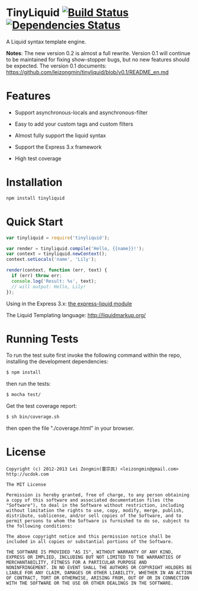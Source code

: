 TinyLiquid [![Build Status](https://secure.travis-ci.org/leizongmin/tinyliquid.png?branch=master)](http://travis-ci.org/leizongmin/tinyliquid) [![Dependencies Status](https://david-dm.org/leizongmin/tinyliquid.png)](http://david-dm.org/leizongmin/tinyliquid)
==============

A Liquid syntax template engine. 

__Notes__: The new version 0.2 is almost a full rewrite. Version 0.1 will continue to be maintained for fixing show-stopper bugs, but no new features should be expected.
The version 0.1 documents: https://github.com/leizongmin/tinyliquid/blob/v0.1/README_en.md


Features
========

* Support asynchronous-locals and asynchronous-filter

* Easy to add your custom tags and custom filters

* Almost fully support the liquid syntax

* Support the Express 3.x framework

* High test coverage


Installation
============

```bash
npm install tinyliquid
```


Quick Start
===========

```javascript
var tinyliquid = require('tinyliquid');

var render = tinyliquid.compile('Hello, {{name}}!');
var context = tinyliquid.newContext();
context.setLocals('name', 'Lily');

render(context, function (err, text) {
  if (err) throw err;
  console.log('Result: %s', text);
  // will output: Hello, Lily!
});
```

Using in the Express 3.x: [the express-liquid module](https://github.com/leizongmin/express-liquid)

The Liquid Templating language: http://liquidmarkup.org/


Running Tests
=============

To run the test suite first invoke the following command within the repo, installing the development dependencies:

```bash
$ npm install
```

then run the tests:

```bash
$ mocha test/
```

Get the test coverage report:

```bash
$ sh bin/coverage.sh
```

then open the file "./coverage.html" in your browser.


License
=======

```
Copyright (c) 2012-2013 Lei Zongmin(雷宗民) <leizongmin@gmail.com>
http://ucdok.com

The MIT License

Permission is hereby granted, free of charge, to any person obtaining
a copy of this software and associated documentation files (the
"Software"), to deal in the Software without restriction, including
without limitation the rights to use, copy, modify, merge, publish,
distribute, sublicense, and/or sell copies of the Software, and to
permit persons to whom the Software is furnished to do so, subject to
the following conditions:

The above copyright notice and this permission notice shall be
included in all copies or substantial portions of the Software.

THE SOFTWARE IS PROVIDED "AS IS", WITHOUT WARRANTY OF ANY KIND,
EXPRESS OR IMPLIED, INCLUDING BUT NOT LIMITED TO THE WARRANTIES OF
MERCHANTABILITY, FITNESS FOR A PARTICULAR PURPOSE AND
NONINFRINGEMENT. IN NO EVENT SHALL THE AUTHORS OR COPYRIGHT HOLDERS BE
LIABLE FOR ANY CLAIM, DAMAGES OR OTHER LIABILITY, WHETHER IN AN ACTION
OF CONTRACT, TORT OR OTHERWISE, ARISING FROM, OUT OF OR IN CONNECTION
WITH THE SOFTWARE OR THE USE OR OTHER DEALINGS IN THE SOFTWARE.
```

